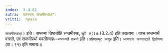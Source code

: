```yaml
---
index:  5.4.82
sutra:  प्रतेरुरसः सप्तमीस्थात्?।
vritti:  nyasa
---
```


`सप्तमीस्थात्()` इति। सप्तम्यां तिष्ठतीति सप्तमीस्थः, `सुपि स्()थः` (3.2.4) इति कप्रत्ययः। यश्च सप्तम्यर्थे वत्र्तते, एवं सप्तमीस्थो भवतीत्याह--`सप्तम्यर्थे वत्र्तते` इति। `प्रतिगतमुरः प्रत्युरः` इति। `अत्यादयः क्रान्ताद्यर्थे द्वितीयया` (वा। ९१) इति समासः॥
